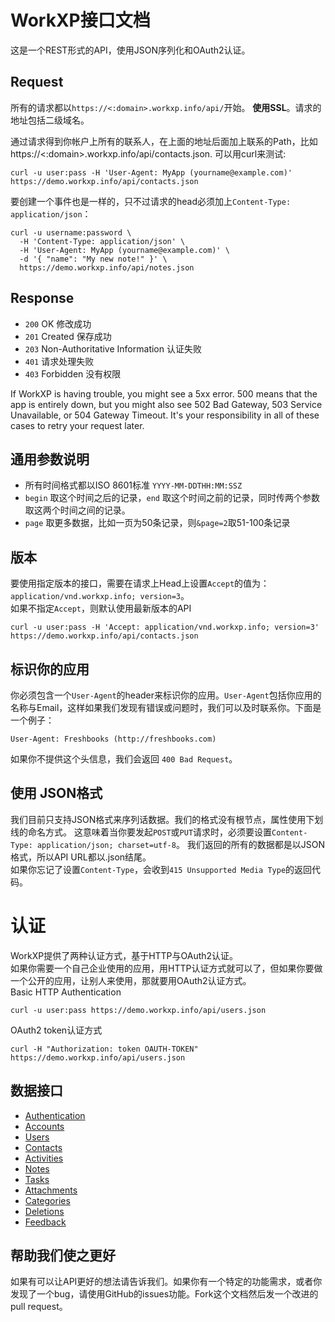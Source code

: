 # WorkXP接口文档
这是一个REST形式的API，使用JSON序列化和OAuth2认证。

## Request

所有的请求都以`https://<:domain>.workxp.info/api/`开始。 **使用SSL**。请求的地址包括二级域名。

通过请求得到你帐户上所有的联系人，在上面的地址后面加上联系的Path，比如 https://<:domain>.workxp.info/api/contacts.json. 可以用curl来测试:

```shell
curl -u user:pass -H 'User-Agent: MyApp (yourname@example.com)' https://demo.workxp.info/api/contacts.json
```

要创建一个事件也是一样的，只不过请求的head必须加上`Content-Type: application/json`：

```shell
curl -u username:password \
  -H 'Content-Type: application/json' \
  -H 'User-Agent: MyApp (yourname@example.com)' \
  -d '{ "name": "My new note!" }' \
  https://demo.workxp.info/api/notes.json
```

## Response

* `200` OK 修改成功
* `201` Created 保存成功
* `203` Non-Authoritative Information 认证失败
* `401` 请求处理失败
* `403` Forbidden 没有权限

If WorkXP is having trouble, you might see a 5xx error. 500 means that the app is entirely down, but you might also see 502 Bad Gateway, 503 Service Unavailable, or 504 Gateway Timeout. It's your responsibility in all of these cases to retry your request later. 

## 通用参数说明

* 所有时间格式都以ISO 8601标准 `YYYY-MM-DDTHH:MM:SSZ`  
* `begin` 取这个时间之后的记录，`end` 取这个时间之前的记录，同时传两个参数取这两个时间之间的记录。  
* `page` 取更多数据，比如一页为50条记录，则`&page=2`取51-100条记录

## 版本
要使用指定版本的接口，需要在请求上Head上设置`Accept`的值为：`application/vnd.workxp.info; version=3`。  
如果不指定`Accept`，则默认使用最新版本的API
```shell
curl -u user:pass -H 'Accept: application/vnd.workxp.info; version=3' https://demo.workxp.info/api/contacts.json
```

## 标识你的应用
你必须包含一个`User-Agent`的header来标识你的应用。`User-Agent`包括你应用的名称与Email，这样如果我们发现有错误或问题时，我们可以及时联系你。下面是一个例子：

    User-Agent: Freshbooks (http://freshbooks.com)

如果你不提供这个头信息，我们会返回 `400 Bad Request`。

## 使用 JSON格式
我们目前只支持JSON格式来序列话数据。我们的格式没有根节点，属性使用下划线的命名方式。
这意味着当你要发起`POST`或`PUT`请求时，必须要设置`Content-Type: application/json; charset=utf-8`。
我们返回的所有的数据都是以JSON格式，所以API URL都以.json结尾。  
如果你忘记了设置`Content-Type`，会收到`415 Unsupported Media Type`的返回代码。

# 认证
WorkXP提供了两种认证方式，基于HTTP与OAuth2认证。  
如果你需要一个自己企业使用的应用，用HTTP认证方式就可以了，但如果你要做一个公开的应用，让别人来使用，那就要用OAuth2认证方式。  
Basic HTTP Authentication  

	curl -u user:pass https://demo.workxp.info/api/users.json
	
OAuth2 token认证方式  

	curl -H "Authorization: token OAUTH-TOKEN" https://demo.workxp.info/api/users.json

## 数据接口
* [Authentication](https://github.com/yuanping/workxp-api/blob/master/sections/authentication.md)
* [Accounts](https://github.com/yuanping/workxp-api/blob/master/sections/accounts.md)
* [Users](https://github.com/yuanping/workxp-api/blob/master/sections/users.md)
* [Contacts](https://github.com/yuanping/workxp-api/blob/master/sections/contacts.md)
* [Activities](https://github.com/yuanping/workxp-api/blob/master/sections/activities.md)
* [Notes](https://github.com/yuanping/workxp-api/blob/master/sections/notes.md)
* [Tasks](https://github.com/yuanping/workxp-api/blob/master/sections/tasks.md)
* [Attachments](https://github.com/yuanping/workxp-api/blob/master/sections/attachments.md)
* [Categories](https://github.com/yuanping/workxp-api/blob/master/sections/categories.md)
* [Deletions](https://github.com/yuanping/workxp-api/blob/master/sections/deletions.md)
* [Feedback](https://github.com/yuanping/workxp-api/blob/master/sections/feedback.md)

## 帮助我们使之更好
如果有可以让API更好的想法请告诉我们。如果你有一个特定的功能需求，或者你发现了一个bug，请使用GitHub的issues功能。Fork这个文档然后发一个改进的pull request。  